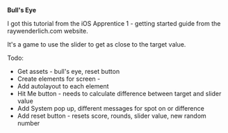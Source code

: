**Bull's Eye**

I got this tutorial from the iOS Apprentice 1 - getting started guide from the raywenderlich.com website.

It's a game to use the slider to get as close to the target value.

Todo:
* Get assets - bull's eye, reset button
* Create elements for screen - 
* Add autolayout to each element
* Hit Me button - needs to calculate difference between target and slider value
* Add System pop up, different messages for spot on or difference
* Add reset button - resets score, rounds, slider value, new random number
